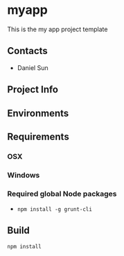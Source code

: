 # myapp

This is the my app project template

## Contacts

- Daniel Sun

## Project Info


## Environments

## Requirements

### OSX

### Windows

### Required global Node packages

* `npm install -g grunt-cli`

## Build

```
npm install
```

